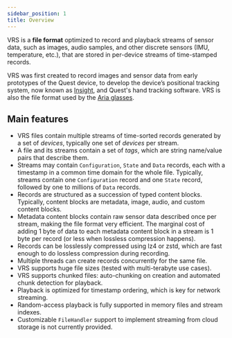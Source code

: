 ```yaml
---
sidebar_position: 1
title: Overview
---
```


VRS is a **file format** optimized to record and playback streams of sensor data, such as images, audio samples, and other discrete sensors (IMU, temperature, etc.), that are stored in per-device streams of time-stamped records.

VRS was first created to record images and sensor data from early prototypes of the Quest device, to develop the device’s positional tracking system, now known as [Insight](https://ai.facebook.com/blog/powered-by-ai-oculus-insight/), and Quest's hand tracking software. VRS is also the file format used by the [Aria glasses](https://about.facebook.com/realitylabs/projectaria/).

## Main features
* VRS files contain multiple streams of time-sorted records generated by a set of *devices*, typically one set of *devices* per stream.
* A file and its streams contain a set of *tags*, which are string name/value pairs that describe them.
* Streams may contain `Configuration`, `State` and `Data` records, each with a timestamp in a common time domain for the whole file.
Typically, streams contain one `Configuration` record and one `State` record, followed by one to millions of `Data` records.
* Records are structured as a succession of typed content blocks.
Typically, content blocks are metadata, image, audio, and custom content blocks.
* Metadata content blocks contain raw sensor data described once per stream, making the file format very efficient. The marginal cost of adding 1 byte of data to each metadata content block in a stream is 1 byte per record (or less when lossless compression happens).
* Records can be losslessly compressed using lz4 or zstd, which are fast enough to do lossless compression during recording.
* Multiple threads can create records concurrently for the same file.
* VRS supports huge file sizes (tested with multi-terabyte use cases).
* VRS supports chunked files: auto-chunking on creation and automated chunk detection for playback.
* Playback is optimized for timestamp ordering, which is key for network streaming.
* Random-access playback is fully supported in memory files and stream indexes.
* Customizable `FileHandler` support to implement streaming from cloud storage is not currently provided.
